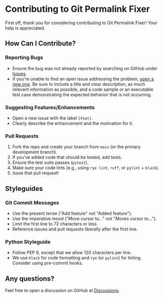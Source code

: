 # Contributing to Git Permalink Fixer

First off, thank you for considering contributing to Git Permalink Fixer! Your help is appreciated.

## How Can I Contribute?

### Reporting Bugs
*   Ensure the bug was not already reported by searching on GitHub under [Issues](https://github.com/huyz/git-permalink-fixer/issues).
*   If you're unable to find an open issue addressing the problem, [open a new one](https://github.com/huyz/git-permalink-fixer/issues/new). Be sure to include a title and clear description, as much relevant information as possible, and a code sample or an executable test case demonstrating the expected behavior that is not occurring.

### Suggesting Features/Enhancements
*   Open a new issue with the label `[Feat]`.
*   Clearly describe the enhancement and the motivation for it.

### Pull Requests
1.  Fork the repo and create your branch from `main` (or the primary development branch).
2.  If you've added code that should be tested, add tests.
3.  Ensure the test suite passes (`pytest`).
4.  Make sure your code lints (e.g., using `rye lint`, `ruff`, or `pylint` + `black`).
5.  Issue that pull request!

## Styleguides

### Git Commit Messages
*   Use the present tense ("Add feature" not "Added feature").
*   Use the imperative mood ("Move cursor to..." not "Moves cursor to...").
*   Limit the first line to 72 characters or less.
*   Reference issues and pull requests liberally after the first line.

### Python Styleguide
*   Follow PEP 8, except that we allow 120 characters per line.
*   We use `black` for code formatting and `rye` (or `pylint`) for linting. Consider using pre-commit hooks.

## Any questions?

Feel free to open a discussion on GitHub at [Discussions](https://github.com/huyz/git-permalink-fixer/discussions).
